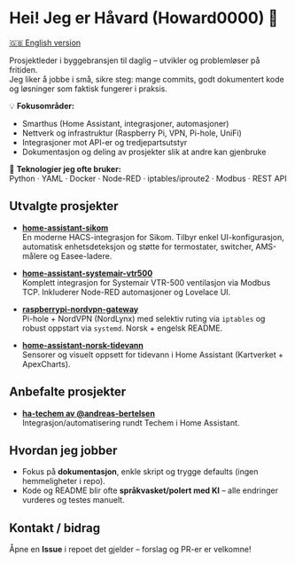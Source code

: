 # Hei! Jeg er Håvard (Howard0000) 👋  
[:uk: English version](README.en.md)

Prosjektleder i byggebransjen til daglig – utvikler og problemløser på fritiden.  
Jeg liker å jobbe i små, sikre steg: mange commits, godt dokumentert kode og løsninger som faktisk fungerer i praksis.  

💡 **Fokusområder:**  
- Smarthus (Home Assistant, integrasjoner, automasjoner)  
- Nettverk og infrastruktur (Raspberry Pi, VPN, Pi-hole, UniFi)  
- Integrasjoner mot API-er og tredjepartsutstyr  
- Dokumentasjon og deling av prosjekter slik at andre kan gjenbruke  

🔧 **Teknologier jeg ofte bruker:**  
Python · YAML · Docker · Node-RED · iptables/iproute2 · Modbus · REST API  

## Utvalgte prosjekter

-   **[home-assistant-sikom](https://github.com/Howard0000/home-assistant-sikom)**  
    En moderne HACS-integrasjon for Sikom. Tilbyr enkel UI-konfigurasjon, automatisk enhetsdeteksjon og støtte for termostater, switcher, AMS-målere og Easee-ladere.

-   **[home-assistant-systemair-vtr500](https://github.com/Howard0000/home-assistant-systemair-vtr500)**  
    Komplett integrasjon for Systemair VTR-500 ventilasjon via Modbus TCP. Inkluderer Node-RED automasjoner og Lovelace UI.

-   **[raspberrypi-nordvpn-gateway](https://github.com/Howard0000/raspberrypi-nordvpn-gateway)**  
    Pi-hole + NordVPN (NordLynx) med selektiv ruting via `iptables` og robust oppstart via `systemd`. Norsk + engelsk README.

-   **[home-assistant-norsk-tidevann](https://github.com/Howard0000/home-assistant-norsk-tidevann)**  
    Sensorer og visuelt oppsett for tidevann i Home Assistant (Kartverket + ApexCharts).

## Anbefalte prosjekter

-   **[ha-techem av @andreas-bertelsen](https://github.com/andreas-bertelsen/ha-techem)**  
    Integrasjon/automatisering rundt Techem i Home Assistant.

## Hvordan jeg jobber

-   Fokus på **dokumentasjon**, enkle skript og trygge defaults (ingen hemmeligheter i repo).  
-   Kode og README blir ofte **språkvasket/polert med KI** – alle endringer vurderes og testes manuelt.  

## Kontakt / bidrag

Åpne en **Issue** i repoet det gjelder – forslag og PR-er er velkomne!
